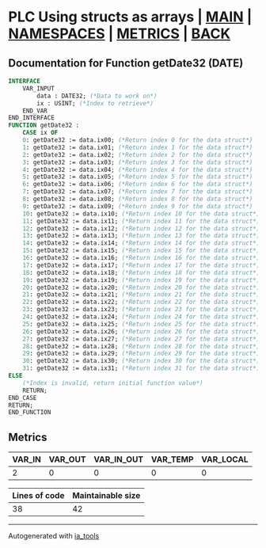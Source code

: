 # PLC Using structs as arrays | [MAIN] | [NAMESPACES] | [METRICS] | [BACK]  

## Documentation for Function getDate32 (DATE)  

```pascal
INTERFACE
    VAR_INPUT
        data : DATE32; (*Data to work on*)
        ix : USINT; (*Index to retrieve*)
    END_VAR
END_INTERFACE
FUNCTION getDate32 :
    CASE ix OF
	0: getDate32 := data.ix00; (*Return index 0 for the data struct*)
	1: getDate32 := data.ix01; (*Return index 1 for the data struct*)
	2: getDate32 := data.ix02; (*Return index 2 for the data struct*)
	3: getDate32 := data.ix03; (*Return index 3 for the data struct*)
	4: getDate32 := data.ix04; (*Return index 4 for the data struct*)
	5: getDate32 := data.ix05; (*Return index 5 for the data struct*)
	6: getDate32 := data.ix06; (*Return index 6 for the data struct*)
	7: getDate32 := data.ix07; (*Return index 7 for the data struct*)
	8: getDate32 := data.ix08; (*Return index 8 for the data struct*)
	9: getDate32 := data.ix09; (*Return index 9 for the data struct*)
	10: getDate32 := data.ix10; (*Return index 10 for the data struct*)
	11: getDate32 := data.ix11; (*Return index 11 for the data struct*)
	12: getDate32 := data.ix12; (*Return index 12 for the data struct*)
	13: getDate32 := data.ix13; (*Return index 13 for the data struct*)
	14: getDate32 := data.ix14; (*Return index 14 for the data struct*)
	15: getDate32 := data.ix15; (*Return index 15 for the data struct*)
	16: getDate32 := data.ix16; (*Return index 16 for the data struct*)
	17: getDate32 := data.ix17; (*Return index 17 for the data struct*)
	18: getDate32 := data.ix18; (*Return index 18 for the data struct*)
	19: getDate32 := data.ix19; (*Return index 19 for the data struct*)
	20: getDate32 := data.ix20; (*Return index 20 for the data struct*)
	21: getDate32 := data.ix21; (*Return index 21 for the data struct*)
	22: getDate32 := data.ix22; (*Return index 22 for the data struct*)
	23: getDate32 := data.ix23; (*Return index 23 for the data struct*)
	24: getDate32 := data.ix24; (*Return index 24 for the data struct*)
	25: getDate32 := data.ix25; (*Return index 25 for the data struct*)
	26: getDate32 := data.ix26; (*Return index 26 for the data struct*)
	27: getDate32 := data.ix27; (*Return index 27 for the data struct*)
	28: getDate32 := data.ix28; (*Return index 28 for the data struct*)
	29: getDate32 := data.ix29; (*Return index 29 for the data struct*)
	30: getDate32 := data.ix30; (*Return index 30 for the data struct*)
	31: getDate32 := data.ix31; (*Return index 31 for the data struct*)
ELSE
	(*Index is invalid, return initial function value*)
	RETURN;
END_CASE
RETURN;
END_FUNCTION
```

## Metrics  

| VAR_IN | VAR_OUT | VAR_IN_OUT | VAR_TEMP | VAR_LOCAL |
| ------ | ------- | ---------- | --------- | -------- |
| 2 | 0 | 0 | 0 | 0 |  

| Lines of code | Maintainable size |
| ------------- | ----------------- |
| 38 | 42 |

---
Autogenerated with [ia_tools](https://github.com/tkucic/ia_tools)  

[MAIN]: ../../../../index_st.md
[NAMESPACES]: ../../nsList_st.md
[METRICS]: ../../../metrics_st.md
[BACK]: ../nsMain_st.md
